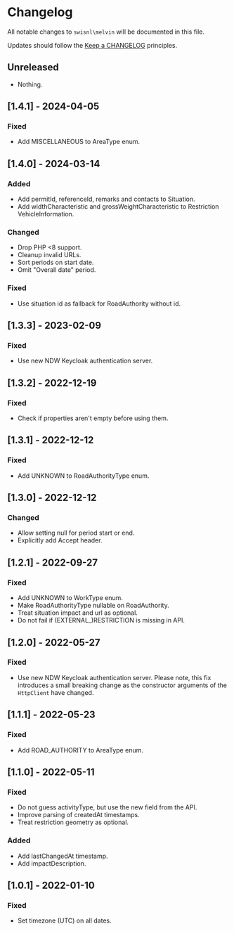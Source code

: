 # Changelog

All notable changes to `swisnl\melvin` will be documented in this file.

Updates should follow the [Keep a CHANGELOG](https://keepachangelog.com/) principles.

## Unreleased
- Nothing.

## [1.4.1] - 2024-04-05

### Fixed
- Add MISCELLANEOUS to AreaType enum.

## [1.4.0] - 2024-03-14

### Added
- Add permitId, referenceId, remarks and contacts to Situation.
- Add widthCharacteristic and grossWeightCharacteristic to Restriction VehicleInformation.

### Changed
- Drop PHP <8 support.
- Cleanup invalid URLs.
- Sort periods on start date.
- Omit "Overall date" period.

### Fixed
- Use situation id as fallback for RoadAuthority without id.

## [1.3.3] - 2023-02-09

### Fixed
- Use new NDW Keycloak authentication server.

## [1.3.2] - 2022-12-19

### Fixed
- Check if properties aren't empty before using them.

## [1.3.1] - 2022-12-12

### Fixed
- Add UNKNOWN to RoadAuthorityType enum.

## [1.3.0] - 2022-12-12

### Changed
- Allow setting null for period start or end.
- Explicitly add Accept header.

## [1.2.1] - 2022-09-27

### Fixed
- Add UNKNOWN to WorkType enum.
- Make RoadAuthorityType nullable on RoadAuthority.
- Treat situation impact and url as optional.
- Do not fail if (EXTERNAL_)RESTRICTION is missing in API.

## [1.2.0] - 2022-05-27

### Fixed
- Use new NDW Keycloak authentication server. Please note, this fix introduces a small breaking change as the constructor arguments of the `HttpClient` have changed.

## [1.1.1] - 2022-05-23

### Fixed
- Add ROAD_AUTHORITY to AreaType enum.

## [1.1.0] - 2022-05-11

### Fixed
- Do not guess activityType, but use the new field from the API.
- Improve parsing of createdAt timestamps.
- Treat restriction geometry as optional.

### Added
- Add lastChangedAt timestamp.
- Add impactDescription.

## [1.0.1] - 2022-01-10

### Fixed
- Set timezone (UTC) on all dates.

